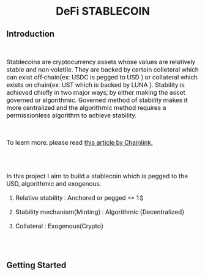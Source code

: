 # <p align=center >DeFi STABLECOIN</p>
## Introduction
<br>
<p style='font-family:"Roboto"; font-size:17px;'>Stablecoins are cryptocurrency assets whose values are relatively stable and non-volatile. They are backed by certain colleteral which can exist off-chain(ex: USDC is pegged to USD ) or collateral which exists on chain(ex: UST which is backed by LUNA ). Stability is achieved chiefly in two major ways; by either making the asset governed or algorithmic. Governed method of stability makes it more centralized and the algorithmic method requires a permissionless algorithm to achieve stability. </p>
<br>
<p style='font-family:"Roboto"; font-size:17px;'> To learn more, please read <a href="https://blog.chain.link/stablecoins-but-actually/"> this article by Chainlink.</a></p>
<br>
<br>
<p style='font-family:"Roboto"; font-size:17px;'>In this project I aim to build a stablecoin which is pegged to the USD, algorithmic and exogenous.</p>

1. <p style='font-family:"Roboto"; font-size:17px;'>Relative stability : Anchored or pegged => 1$</p>
2. <p style='font-family:"Roboto"; font-size:17px;'>Stability mechanism(Minting) : Algorithmic (Decentralized)</p>
3. <p style='font-family:"Roboto"; font-size:17px;'> Collateral : Exogenous(Crypto)</p>

<br>
<br>

## Getting Started

